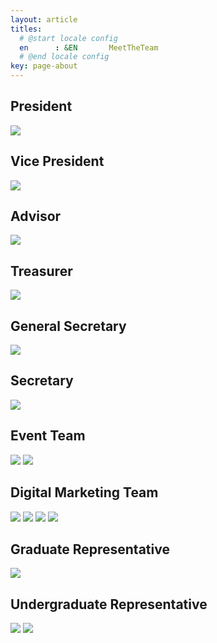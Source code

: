 ```yaml
---
layout: article
titles:
  # @start locale config
  en      : &EN       MeetTheTeam
  # @end locale config
key: page-about
---
```


## President
<img class="image image--xl" src="{{ site.baseurl }}/assets/images/p.jpeg"/>

## Vice President
<img class="image image--xl" src="{{ site.baseurl }}/assets/images/vp.jpeg"/>

## Advisor
<img class="image image--xl" src="{{ site.baseurl }}/assets/images/a.jpeg"/>

## Treasurer
<img class="image image--xl" src="{{ site.baseurl }}/assets/images/t.jpeg"/>

## General Secretary
<img class="image image--xl" src="{{ site.baseurl }}/assets/images/gs.jpeg"/>

## Secretary
<img class="image image--xl" src="{{ site.baseurl }}/assets/images/s.jpeg"/>

## Event Team
<img class="image image--xl" src="{{ site.baseurl }}/assets/images/em.jpeg"/>
<img class="image image--xl" src="{{ site.baseurl }}/assets/images/em2.jpeg"/>

## Digital Marketing Team
<img class="image image--xl" src="{{ site.baseurl }}/assets/images/dm.jpeg"/>
<img class="image image--xl" src="{{ site.baseurl }}/assets/images/dm4.jpeg"/>
<img class="image image--xl" src="{{ site.baseurl }}/assets/images/dm2.jpeg"/>
<img class="image image--xl" src="{{ site.baseurl }}/assets/images/dm3.jpeg"/>

## Graduate Representative
<img class="image image--xl" src="{{ site.baseurl }}/assets/images/gr.jpeg"/>

## Undergraduate Representative
<img class="image image--xl" src="{{ site.baseurl }}/assets/images/ugr.jpeg"/>
<img class="image image--xl" src="{{ site.baseurl }}/assets/images/ugr2.jpeg"/>
